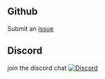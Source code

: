 ## Github

Submit an [issue](https://github.com/panifie/Vindicta.jl/issues)

## Discord
join the discord chat   [![Discord](https://img.shields.io/discord/1079307635934904370)](https://discord.gg/xDeBmSzDUr) 
